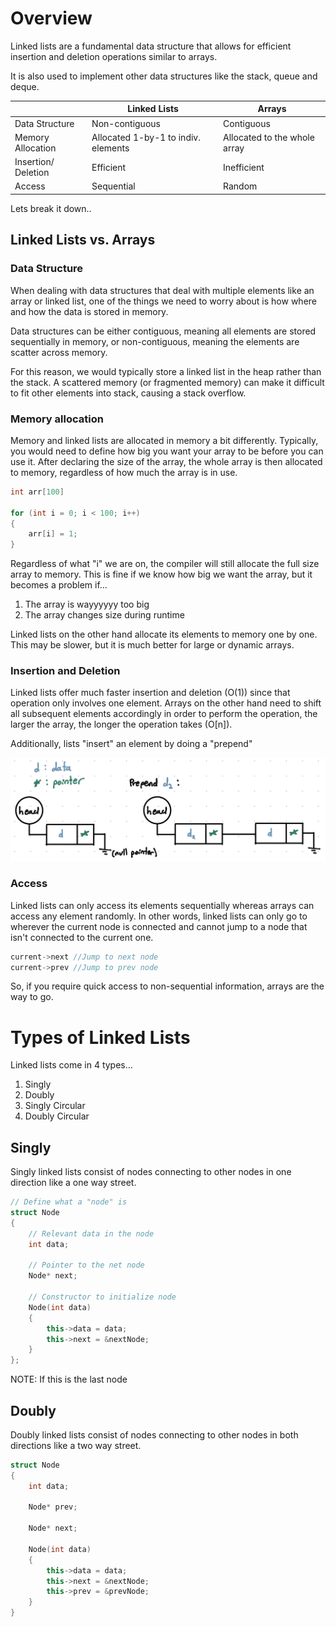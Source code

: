 # Overview

Linked lists are a fundamental data structure that allows for efficient insertion and deletion operations similar to arrays.  

It is also used to implement other data structures like the stack, queue and deque.

|                   |Linked Lists  |Arrays    |
|-------------------|--------------|----------|
|Data Structure     |Non-contiguous|Contiguous|
|Memory Allocation  |Allocated 1-by-1 to indiv. elements|Allocated to the whole array|
|Insertion/ Deletion|Efficient |Inefficient|
|Access             |Sequential|Random|

Lets break it down..

## Linked Lists vs. Arrays
### Data Structure

When dealing with data structures that deal with multiple elements like an array or linked list, one of the things we need to worry about is how where and how the data is stored in memory.

Data structures can be either contiguous, meaning all elements are stored sequentially in memory, or non-contiguous, meaning the elements are scatter across memory.

For this reason, we would typically store a linked list in the heap rather than the stack. A scattered memory (or fragmented memory) can make it difficult to fit other elements into stack, causing a stack overflow. 

### Memory allocation

Memory and linked lists are allocated in memory a bit differently. Typically, you would need to define how big you want your array to be before you can use it. After declaring the size of the array, the whole array is then allocated to memory, regardless of how much the array is in use.

```cpp
int arr[100]

for (int i = 0; i < 100; i++)
{
    arr[i] = 1;
}
```
Regardless of what "i" we are on, the compiler will still allocate the full size array to memory. This is fine if we know how big we want the array, but it becomes a problem if...

1. The array is wayyyyyy too big
2. The array changes size during runtime

Linked lists on the other hand allocate its elements to memory one by one. This may be slower, but it is much better for large or dynamic arrays. 

### Insertion and Deletion

Linked lists offer much faster insertion and deletion (O(1)) since that operation only involves one element. Arrays on the other hand need to shift all subsequent elements accordingly in order to perform the operation, the larger the array, the longer the operation takes (O[n]).

Additionally, lists "insert" an element by doing a "prepend"

![prepend](prepending.jpg)

### Access

Linked lists can only access its elements sequentially whereas arrays can access any element randomly. In other words, linked lists can only go to wherever the current node is connected and cannot jump to a node that isn't connected to the current one.

```cpp
current->next //Jump to next node
current->prev //Jump to prev node
```

So, if you require quick access to non-sequential information, arrays are the way to go. 


# Types of Linked Lists

Linked lists come in 4 types...
1. Singly 
2. Doubly
3. Singly Circular
4. Doubly Circular

## Singly

Singly linked lists consist of nodes connecting to other nodes in one direction like a one way street.

```cpp
// Define what a "node" is
struct Node
{
    // Relevant data in the node
    int data;

    // Pointer to the net node
    Node* next;

    // Constructor to initialize node
    Node(int data)
    {
        this->data = data;
        this->next = &nextNode;
    }
};
```
NOTE: If this is the last node 

## Doubly

Doubly linked lists consist of nodes connecting to other nodes in both directions like a two way street.

```cpp
struct Node
{
    int data;

    Node* prev;

    Node* next;

    Node(int data)
    {
        this->data = data;
        this->next = &nextNode;
        this->prev = &prevNode;
    }
}
```